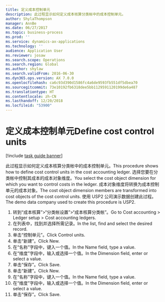 ```yaml
---
title: 定义成本控制单元
description: 此过程显示如何定义成本核算分类帐中的成本控制单元。
author: ShylaThompson
manager: AnnBe
ms.date: 06/27/2017
ms.topic: business-process
ms.prod: ''
ms.service: dynamics-ax-applications
ms.technology: ''
audience: Application User
ms.reviewer: josaw
ms.search.scope: Operations
ms.search.region: Global
ms.author: shylaw
ms.search.validFrom: 2016-06-30
ms.dyn365.ops.version: AX 7.0.0
ms.openlocfilehash: ca6c93d390d1586fc4a6de9593fb551df5dbea70
ms.sourcegitcommit: 73e10192fb6318dee5bb1129591120199de6a487
ms.translationtype: HT
ms.contentlocale: zh-CN
ms.lasthandoff: 12/20/2018
ms.locfileid: "53900"
---
```

# <a name="define-cost-control-units"></a><span data-ttu-id="9459a-103">定义成本控制单元</span><span class="sxs-lookup"><span data-stu-id="9459a-103">Define cost control units</span></span>

[!include [task guide banner](../../includes/task-guide-banner.md)]

<span data-ttu-id="9459a-104">此过程显示如何定义成本核算分类帐中的成本控制单元。</span><span class="sxs-lookup"><span data-stu-id="9459a-104">This procedure shows how to define cost control units in the cost accounting ledger.</span></span> <span data-ttu-id="9459a-105">选择您要在分类帐中控制其成本的成本对象维度。</span><span class="sxs-lookup"><span data-stu-id="9459a-105">You select the cost object dimension for which you want to control costs in the ledger.</span></span> <span data-ttu-id="9459a-106">成本对象维度将转换为成本控制单元的成本对象。</span><span class="sxs-lookup"><span data-stu-id="9459a-106">The cost object dimension members are transformed into cost objects of the cost control units.</span></span> <span data-ttu-id="9459a-107">使用 USP2 公司演示数据创建此过程。</span><span class="sxs-lookup"><span data-stu-id="9459a-107">The demo data company used to create this procedure is USP2.</span></span>

1. <span data-ttu-id="9459a-108">转到“成本核算”>“分类帐设置”>“成本核算分类帐”。</span><span class="sxs-lookup"><span data-stu-id="9459a-108">Go to Cost accounting > Ledger setup > Cost accounting ledgers.</span></span>
2. <span data-ttu-id="9459a-109">在列表中，找到并选择所需记录。</span><span class="sxs-lookup"><span data-stu-id="9459a-109">In the list, find and select the desired record.</span></span>
3. <span data-ttu-id="9459a-110">单击“控制单元”。</span><span class="sxs-lookup"><span data-stu-id="9459a-110">Click Control units.</span></span>
4. <span data-ttu-id="9459a-111">单击“新建”。</span><span class="sxs-lookup"><span data-stu-id="9459a-111">Click New.</span></span>
5. <span data-ttu-id="9459a-112">在“名称”字段中，键入一个值。</span><span class="sxs-lookup"><span data-stu-id="9459a-112">In the Name field, type a value.</span></span>
6. <span data-ttu-id="9459a-113">在“维度”字段中，输入或选择一个值。</span><span class="sxs-lookup"><span data-stu-id="9459a-113">In the Dimension field, enter or select a value.</span></span>
7. <span data-ttu-id="9459a-114">单击“保存”。</span><span class="sxs-lookup"><span data-stu-id="9459a-114">Click Save.</span></span>
8. <span data-ttu-id="9459a-115">单击“新建”。</span><span class="sxs-lookup"><span data-stu-id="9459a-115">Click New.</span></span>
9. <span data-ttu-id="9459a-116">在“名称”字段中，键入一个值。</span><span class="sxs-lookup"><span data-stu-id="9459a-116">In the Name field, type a value.</span></span>
10. <span data-ttu-id="9459a-117">在“维度”字段中，输入或选择一个值。</span><span class="sxs-lookup"><span data-stu-id="9459a-117">In the Dimension field, enter or select a value.</span></span>
11. <span data-ttu-id="9459a-118">单击“保存”。</span><span class="sxs-lookup"><span data-stu-id="9459a-118">Click Save.</span></span>

